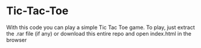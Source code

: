 # Tic-Tac-Toe

With this code you can play a simple Tic Tac Toe game.
To play, just extract the .rar file (if any) or download this entire repo and open index.html in the browser
